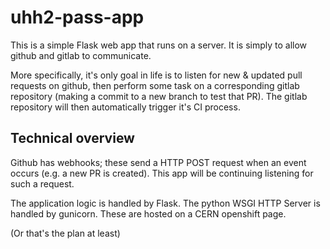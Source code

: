 # uhh2-pass-app

This is a simple Flask web app that runs on a server. It is simply to allow github and gitlab to communicate.

More specifically, it's only goal in life is to listen for new & updated pull requests on github,
then perform some task on a corresponding gitlab repository (making a commit to a new branch to test that PR).
The gitlab repository will then automatically trigger it's CI process.

## Technical overview

Github has webhooks; these send a HTTP POST request when an event occurs (e.g. a new PR is created).
This app will be continuing listening for such a request.

The application logic is handled by Flask.
The python WSGI HTTP Server is handled by gunicorn.
These are hosted on a CERN openshift page.

(Or that's the plan at least)
